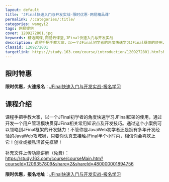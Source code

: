 ```yaml
---
layout: default
title: 'JFinal快速入门与开发实战-限时优惠-网易精品课'
permalink: /:categories/:title/
categories: wangyi2
tags: 网易提供
cover: 1209272801.jpg
keywords: 精选网课,网易云课堂,JFinal快速入门与开发实战
description: 课程手把手教大家，以一个JFinal初学者的角度快速学习JFinal框架的使用，通过开发一个用户管理模块贯穿JFina相
classid: 1209272801
targetlink: https://study.163.com/course/introduction/1209272801.htm?share=1&shareId=1025206652&utm_campaign=share&utm_medium=iphoneShare&utm_source=&utm_u=1025206652
---
```


## 限时特惠

**限时优惠，火速报名**：[JFinal快速入门与开发实战-报名学习](https://study.163.com/course/introduction/1209272801.htm?share=1&shareId=1025206652&utm_campaign=share&utm_medium=iphoneShare&utm_source=&utm_u=1025206652)

## 课程介绍

课程手把手教大家，以一个JFinal初学者的角度快速学习JFinal框架的使用，通过开发一个用户管理模块贯穿JFina相关常用知识点及开发技巧。通过这个小案例可以领略到JFinal框架的开发魅力！不管你是JavaWeb初学者还是拥有多年开发经验的JavaWeb攻城狮，只要你认真去接触JFinal半个小时内，相信你会喜欢上它！创业或接私活首先框架！

补充文件上传功能讲解（免费）：https://study.163.com/course/courseMain.htm?courseId=1209357809&share=2&shareId=480000001894756

**限时优惠，报名地址**：[JFinal快速入门与开发实战-报名学习](https://study.163.com/course/introduction/1209272801.htm?share=1&shareId=1025206652&utm_campaign=share&utm_medium=iphoneShare&utm_source=&utm_u=1025206652)

